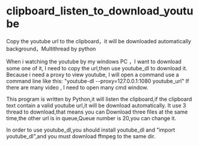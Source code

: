 # clipboard_listen_to_download_youtube
Copy the youtube url to  the clipboard，it will be downloaded automatically background，Multithread by python

When i watching the youtube by my windows PC ，I want to download some one of it, I need to copy the url,then use youtube_dl to download it.
Because i need a proxy to view youtube, I will open a command  use a  command line like this:
"youtube-dl --proxy=127.0.0.1:1080 youtube_url"
If there are many video , I need to open many cmd window.

This program is written by Python,it will listen the clipboard,if the clipboard text contain a valid youtube url,it will be download automatically.
It use 3 thread to download,that means you can Download three files at the same time,the other url is in queue,Queue number is 20,you can change it.

In order to use youtube_dl,you should install youtube_dl and "import youtube_dl",and you must download ffmpeg to the same dir.

